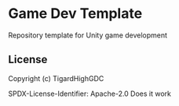 # Game Dev Template

Repository template for Unity game development

## License

Copyright (c) TigardHighGDC

SPDX-License-Identifier: Apache-2.0
 Does it work
